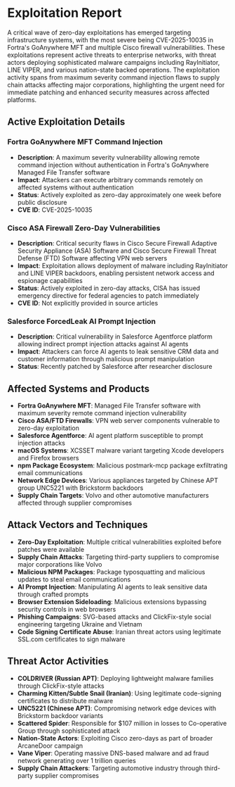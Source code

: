 # Exploitation Report

A critical wave of zero-day exploitations has emerged targeting infrastructure systems, with the most severe being CVE-2025-10035 in Fortra's GoAnywhere MFT and multiple Cisco firewall vulnerabilities. These exploitations represent active threats to enterprise networks, with threat actors deploying sophisticated malware campaigns including RayInitiator, LINE VIPER, and various nation-state backed operations. The exploitation activity spans from maximum severity command injection flaws to supply chain attacks affecting major corporations, highlighting the urgent need for immediate patching and enhanced security measures across affected platforms.

## Active Exploitation Details

### Fortra GoAnywhere MFT Command Injection
- **Description**: A maximum severity vulnerability allowing remote command injection without authentication in Fortra's GoAnywhere Managed File Transfer software
- **Impact**: Attackers can execute arbitrary commands remotely on affected systems without authentication
- **Status**: Actively exploited as zero-day approximately one week before public disclosure
- **CVE ID**: CVE-2025-10035

### Cisco ASA Firewall Zero-Day Vulnerabilities
- **Description**: Critical security flaws in Cisco Secure Firewall Adaptive Security Appliance (ASA) Software and Cisco Secure Firewall Threat Defense (FTD) Software affecting VPN web servers
- **Impact**: Exploitation allows deployment of malware including RayInitiator and LINE VIPER backdoors, enabling persistent network access and espionage capabilities
- **Status**: Actively exploited in zero-day attacks, CISA has issued emergency directive for federal agencies to patch immediately
- **CVE ID**: Not explicitly provided in source articles

### Salesforce ForcedLeak AI Prompt Injection
- **Description**: Critical vulnerability in Salesforce Agentforce platform allowing indirect prompt injection attacks against AI agents
- **Impact**: Attackers can force AI agents to leak sensitive CRM data and customer information through malicious prompt manipulation
- **Status**: Recently patched by Salesforce after researcher disclosure

## Affected Systems and Products

- **Fortra GoAnywhere MFT**: Managed File Transfer software with maximum severity remote command injection vulnerability
- **Cisco ASA/FTD Firewalls**: VPN web server components vulnerable to zero-day exploitation
- **Salesforce Agentforce**: AI agent platform susceptible to prompt injection attacks
- **macOS Systems**: XCSSET malware variant targeting Xcode developers and Firefox browsers
- **npm Package Ecosystem**: Malicious postmark-mcp package exfiltrating email communications
- **Network Edge Devices**: Various appliances targeted by Chinese APT group UNC5221 with Brickstorm backdoors
- **Supply Chain Targets**: Volvo and other automotive manufacturers affected through supplier compromises

## Attack Vectors and Techniques

- **Zero-Day Exploitation**: Multiple critical vulnerabilities exploited before patches were available
- **Supply Chain Attacks**: Targeting third-party suppliers to compromise major corporations like Volvo
- **Malicious NPM Packages**: Package typosquatting and malicious updates to steal email communications
- **AI Prompt Injection**: Manipulating AI agents to leak sensitive data through crafted prompts
- **Browser Extension Sideloading**: Malicious extensions bypassing security controls in web browsers
- **Phishing Campaigns**: SVG-based attacks and ClickFix-style social engineering targeting Ukraine and Vietnam
- **Code Signing Certificate Abuse**: Iranian threat actors using legitimate SSL.com certificates to sign malware

## Threat Actor Activities

- **COLDRIVER (Russian APT)**: Deploying lightweight malware families through ClickFix-style attacks
- **Charming Kitten/Subtle Snail (Iranian)**: Using legitimate code-signing certificates to distribute malware
- **UNC5221 (Chinese APT)**: Compromising network edge devices with Brickstorm backdoor variants
- **Scattered Spider**: Responsible for $107 million in losses to Co-operative Group through sophisticated attack
- **Nation-State Actors**: Exploiting Cisco zero-days as part of broader ArcaneDoor campaign
- **Vane Viper**: Operating massive DNS-based malware and ad fraud network generating over 1 trillion queries
- **Supply Chain Attackers**: Targeting automotive industry through third-party supplier compromises